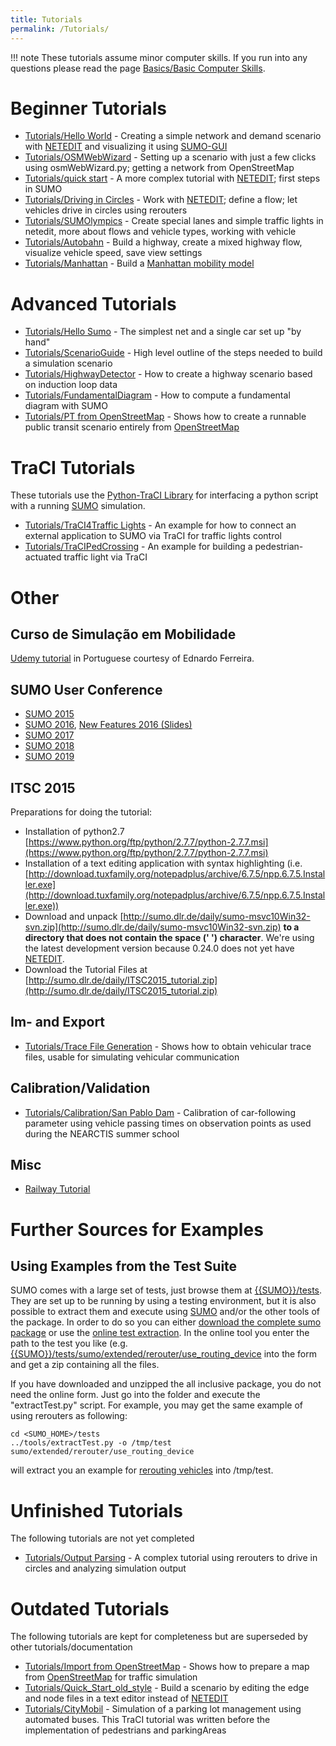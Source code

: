 ```yaml
---
title: Tutorials
permalink: /Tutorials/
---
```


!!! note
    These tutorials assume minor computer skills. If you run into any questions please read the page [Basics/Basic Computer Skills](Basics/Basic_Computer_Skills.md).

# Beginner Tutorials
* [Tutorials/Hello World](Tutorials/Hello_World.md) - Creating a simple network and demand scenario with [NETEDIT](NETEDIT.md) and visualizing it using [SUMO-GUI](SUMO-GUI.md)
* [Tutorials/OSMWebWizard](Tutorials/OSMWebWizard.md) - Setting up a scenario with just a few clicks using osmWebWizard.py; getting a network from OpenStreetMap
* [Tutorials/quick start](Tutorials/quick_start.md) - A more complex tutorial with [NETEDIT](NETEDIT.md); first steps in SUMO
* [Tutorials/Driving in Circles](Tutorials/Driving_in_Circles.md) - Work with [NETEDIT](NETEDIT.md); define a flow; let vehicles drive in circles using rerouters
* [Tutorials/SUMOlympics](Tutorials/SUMOlympics.md) - Create special lanes and simple traffic lights in netedit, more about flows and vehicle types, working with vehicle 
* [Tutorials/Autobahn](Tutorials/Autobahn.md) - Build a highway, create a mixed highway flow, visualize vehicle speed, save view settings
* [Tutorials/Manhattan](Tutorials/Manhattan.md) - Build a [Manhattan mobility model](https://en.wikipedia.org/wiki/Manhattan_mobility_model)

# Advanced Tutorials
* [Tutorials/Hello Sumo](Tutorials/Hello_Sumo.md) - The simplest net and a single car set up "by hand"
* [Tutorials/ScenarioGuide](Tutorials/ScenarioGuide.md) - High level outline of the steps needed to build a simulation scenario
* [Tutorials/HighwayDetector](Tutorials/HighwayDetector.md) - How to create a highway scenario based on induction loop data
* [Tutorials/FundamentalDiagram](Tutorials/FundamentalDiagram.md) - How to compute a fundamental diagram with SUMO
* [Tutorials/PT from OpenStreetMap](Tutorials/PT_from_OpenStreetMap.md) - Shows how to create a runnable public transit scenario entirely from [OpenStreetMap](https://www.openstreetmap.org/)

# TraCI Tutorials
These tutorials use the [Python-TraCI Library](TraCI/Interfacing_TraCI_from_Python.md) for interfacing a python script with a running [SUMO](SUMO.md) simulation.

* [Tutorials/TraCI4Traffic Lights](Tutorials/TraCI4Traffic_Lights.md) - An example for how to connect an external application to SUMO via TraCI for traffic lights control
* [Tutorials/TraCIPedCrossing](Tutorials/TraCIPedCrossing.md) - An example for building a pedestrian-actuated traffic light via TraCI

# Other

## Curso de Simulação em Mobilidade
[Udemy tutorial](https://www.udemy.com/ferramenta-de-microssimulacao-de-trafego-sumo/learn/v4/overview) in Portuguese courtesy of Ednardo Ferreira.

## SUMO User Conference
* [SUMO 2015](http://sumo.dlr.de/daily/sumo2015_tutorial.zip)
* [SUMO 2016](http://sumo.dlr.de/daily/sumo2016_tutorial.zip), [New Features 2016 (Slides)](http://sumo.dlr.de/daily/SUMO2016_new_features.pdf)
* [SUMO 2017](http://sumo.dlr.de/daily/sumo2017_tutorial.zip)
* [SUMO 2018](http://sumo.dlr.de/daily/sumo2018_tutorial.zip)
* [SUMO 2019](http://sumo.dlr.de/daily/sumo2019_tutorial.zip)

## ITSC 2015
Preparations for doing the tutorial:

* Installation of python2.7 [https://www.python.org/ftp/python/2.7.7/python-2.7.7.msi](https://www.python.org/ftp/python/2.7.7/python-2.7.7.msi)
* Installation of a text editing application with syntax highlighting (i.e. [http://download.tuxfamily.org/notepadplus/archive/6.7.5/npp.6.7.5.Installer.exe](http://download.tuxfamily.org/notepadplus/archive/6.7.5/npp.6.7.5.Installer.exe))
* Download and unpack [http://sumo.dlr.de/daily/sumo-msvc10Win32-svn.zip](http://sumo.dlr.de/daily/sumo-msvc10Win32-svn.zip) **to a directory that does not contain the space (' ') character**. We're using the latest development version because 0.24.0 does not yet have [NETEDIT](NETEDIT.md).
* Download the Tutorial Files at [http://sumo.dlr.de/daily/ITSC2015_tutorial.zip](http://sumo.dlr.de/daily/ITSC2015_tutorial.zip)

## Im- and Export
* [Tutorials/Trace File Generation](Tutorials/Trace_File_Generation.md) - Shows how to obtain vehicular trace files, usable for simulating vehicular communication

## Calibration/Validation
* [Tutorials/Calibration/San Pablo Dam](Tutorials/Calibration/San_Pablo_Dam.md) - Calibration of car-following parameter using vehicle passing times on observation points as used during the NEARCTIS summer school
<!--* [[Tutorials/Calibration/Berlin]] - Validation of a small inner-urban scenario of Berlin-->

<!-- ==Traffic Light Signal Control with MultiAgent Network== -->
<!--* [[Tutorials/MultiAgentControl]] - MultiAgent Control of Traffic Light Signals with Python -->

## Misc

- [Railway Tutorial](https://sumo.dlr.de/daily/workshop_rail_db2019.7z)

# Further Sources for Examples
## Using Examples from the Test Suite
SUMO comes with a large set of tests, just browse them at [{{SUMO}}/tests](https://github.com/eclipse/sumo/blob/master/tests). They are set up to be running by using a testing environment, but it is also possible to extract them and execute using [SUMO](SUMO.md) and/or the other tools of the package. In order to do so you can either [download the complete sumo package](Downloads.md#all-inclusive-tarball) or use the [online test extraction](https://sumo.dlr.de/extractTest.php). In the online tool you enter the path to the test you like (e.g. [{{SUMO}}/tests/sumo/extended/rerouter/use_routing_device](https://github.com/eclipse/sumo/blob/master/tests/sumo/extended/rerouter/use_routing_device) into the form and get a zip containing all the files.

If you have downloaded and unzipped the all inclusive package, you do not need the online form. Just go into the folder and execute the "extractTest.py" script. For example, you may get the same example of using rerouters as following:

```
cd <SUMO_HOME>/tests
../tools/extractTest.py -o /tmp/test sumo/extended/rerouter/use_routing_device
```

will extract you an example for [rerouting vehicles](Simulation/Rerouter.md) into /tmp/test.

# Unfinished Tutorials
The following tutorials are not yet completed

* [Tutorials/Output Parsing](Tutorials/Output_Parsing.md) - A complex tutorial using rerouters to drive in circles and analyzing simulation output

# Outdated Tutorials
The following tutorials are kept for completeness but are superseded by other tutorials/documentation

* [Tutorials/Import from OpenStreetMap](Tutorials/Import_from_OpenStreetMap.md) - Shows how to prepare a map from [OpenStreetMap](https://www.openstreetmap.org/) for traffic simulation
* [Tutorials/Quick_Start_old_style](Tutorials/Quick_Start_old_style.md) - Build a scenario by editing the edge and node files in a text editor instead of [NETEDIT](NETEDIT.md)
* [Tutorials/CityMobil](Tutorials/CityMobil.md) - Simulation of a parking lot management using automated buses. This TraCI tutorial was written before the implementation of pedestrians and parkingAreas